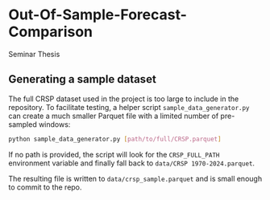 # Out-Of-Sample-Forecast-Comparison
Seminar Thesis

## Generating a sample dataset

The full CRSP dataset used in the project is too large to include in the
repository.  To facilitate testing, a helper script
`sample_data_generator.py` can create a much smaller Parquet file with a
limited number of pre-sampled windows:

```bash
python sample_data_generator.py [path/to/full/CRSP.parquet]
```

If no path is provided, the script will look for the `CRSP_FULL_PATH`
environment variable and finally fall back to
`data/CRSP 1970-2024.parquet`.

The resulting file is written to `data/crsp_sample.parquet` and is small
enough to commit to the repo.
